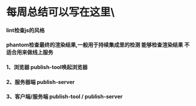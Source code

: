 # 每周总结可以写在这里\
#### lint检查js的风格
#### phantom检查最终的渲染结果,一般用于持续集成里的检测  能够检查渲染结果  不适合用来做线上服务

#### 1、浏览器  publish-tool唤起浏览器
#### 2、服务器端  publish-server
#### 3、客户端/服务端 publish-tool / publish-server